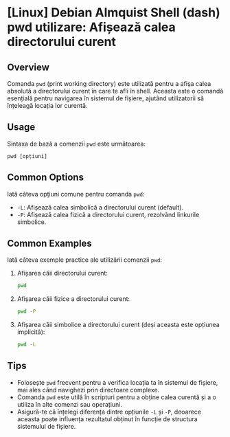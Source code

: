 # [Linux] Debian Almquist Shell (dash) pwd utilizare: Afișează calea directorului curent

## Overview
Comanda `pwd` (print working directory) este utilizată pentru a afișa calea absolută a directorului curent în care te afli în shell. Aceasta este o comandă esențială pentru navigarea în sistemul de fișiere, ajutând utilizatorii să înțeleagă locația lor curentă.

## Usage
Sintaxa de bază a comenzii `pwd` este următoarea:

```
pwd [opțiuni]
```

## Common Options
Iată câteva opțiuni comune pentru comanda `pwd`:

- `-L`: Afișează calea simbolică a directorului curent (default).
- `-P`: Afișează calea fizică a directorului curent, rezolvând linkurile simbolice.

## Common Examples
Iată câteva exemple practice ale utilizării comenzii `pwd`:

1. Afișarea căii directorului curent:
   ```sh
   pwd
   ```

2. Afișarea căii fizice a directorului curent:
   ```sh
   pwd -P
   ```

3. Afișarea căii simbolice a directorului curent (deși aceasta este opțiunea implicită):
   ```sh
   pwd -L
   ```

## Tips
- Folosește `pwd` frecvent pentru a verifica locația ta în sistemul de fișiere, mai ales când navighezi prin directoare complexe.
- Comanda `pwd` este utilă în scripturi pentru a obține calea curentă și a o utiliza în alte comenzi sau operațiuni.
- Asigură-te că înțelegi diferența dintre opțiunile `-L` și `-P`, deoarece aceasta poate influența rezultatul obținut în funcție de structura sistemului de fișiere.